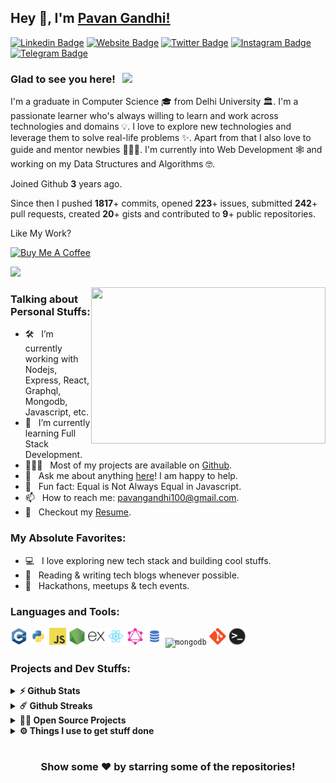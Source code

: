 ## Hey 👋, I'm [Pavan Gandhi!](https://github.com/iampavangandhi/)

[![Linkedin Badge](https://img.shields.io/badge/-LinkedIn-0e76a8?style=flat-square&logo=Linkedin&logoColor=white)](https://linkedin.com/in/iampavangandhi)
[![Website Badge](https://img.shields.io/badge/Website-3b5998?style=flat-square&logo=google-chrome&logoColor=white)](https://iampavangandhi.github.io/)
[![Twitter Badge](https://img.shields.io/badge/-Twitter-00acee?style=flat-square&logo=Twitter&logoColor=white)](https://twitter.com/iampavangandhi)
[![Instagram Badge](https://img.shields.io/badge/-Instagram-e4405f?style=flat-square&logo=Instagram&logoColor=white)](https://instagram.com/iampavangandhi/)
[![Telegram Badge](https://img.shields.io/badge/-Telegram-0088cc?style=flat-square&logo=Telegram&logoColor=white)](https://t.me/iampavangandhi)

### Glad to see you here! &nbsp; ![](https://visitor-badge.glitch.me/badge?page_id=iampavangandhi.iampavangandhi&style=flat-square&color=0088cc)

I'm a graduate in Computer Science 🎓 from Delhi University 🏛. I'm a passionate learner who's always willing to learn and work across technologies and domains 💡. I love to explore new technologies and leverage them to solve real-life problems ✨. Apart from that I also love to guide and mentor newbies 👨🏻‍💻. I'm currently into Web Development 🕸️ and working on my Data Structures and Algorithms 🤓.

Joined Github **3** years ago.

Since then I pushed **1817**+ commits, opened **223**+ issues, submitted **242**+ pull requests, created **20**+ gists and contributed to **9**+ public repositories.

Like My Work?

<a href="https://www.buymeacoffee.com/iampavangandhi" target="_blank"><img src="https://cdn.buymeacoffee.com/buttons/v2/default-yellow.png" alt="Buy Me A Coffee" height="60px" width="217px" ></a>

[![](https://gitwar.herokuapp.com/badge?username=iampavangandhi&label=Gitwar%20Profile%20Score&style=for-the-badge&color=0088cc)](https://gitwar.herokuapp.com/)

<img align="right" height="250" width="375" alt="" src="https://raw.githubusercontent.com/iampavangandhi/iampavangandhi/master/gifs/coder.gif" />

### Talking about Personal Stuffs:

- 🛠 &nbsp; I’m currently working with Nodejs, Express, React, <br /> Graphql, Mongodb, Javascript, etc.
- 🚀 &nbsp; I’m currently learning Full Stack Development.
- 👨🏻‍💻 &nbsp; Most of my projects are available on [Github](https://github.com/iampavangandhi).
- 💬 &nbsp; Ask me about anything [here](https://github.com/iampavangandhi/iampavangandhi/issues/2)! I am happy to help.
- 👾 &nbsp; Fun fact: Equal is Not Always Equal in Javascript.
- 📫 &nbsp; How to reach me: pavangandhi100@gmail.com.
- 📝 &nbsp; Checkout my [Resume](https://github.com/iampavangandhi/iampavangandhi/blob/master/resume.pdf).

### My Absolute Favorites:

- 💻 &nbsp; I love exploring new tech stack and building cool stuffs.
- 📰 &nbsp; Reading & writing tech blogs whenever possible.
- 🍕 &nbsp; Hackathons, meetups & tech events.

### Languages and Tools:

<code><img height="27" src="https://raw.githubusercontent.com/github/explore/80688e429a7d4ef2fca1e82350fe8e3517d3494d/topics/cpp/cpp.png" alt="cpp"></code>
<code><img height="27" src="https://raw.githubusercontent.com/github/explore/80688e429a7d4ef2fca1e82350fe8e3517d3494d/topics/python/python.png" alt="python"></code>
<code><img height="27" src="https://raw.githubusercontent.com/github/explore/80688e429a7d4ef2fca1e82350fe8e3517d3494d/topics/javascript/javascript.png" alt="javascript"></code>
<code><img height="27" src="https://raw.githubusercontent.com/github/explore/80688e429a7d4ef2fca1e82350fe8e3517d3494d/topics/nodejs/nodejs.png" alt="nodejs"></code>
<code><img height="27" src="https://raw.githubusercontent.com/devicons/devicon/master/icons/express/express-original.svg" alt="expressjs"></code>
<code><img height="27" src="https://raw.githubusercontent.com/github/explore/80688e429a7d4ef2fca1e82350fe8e3517d3494d/topics/react/react.png" alt="react"></code>
<code><img height="27" src="https://raw.githubusercontent.com/github/explore/80688e429a7d4ef2fca1e82350fe8e3517d3494d/topics/graphql/graphql.png" alt="graphql"></code>
<code><img height="27" src="https://raw.githubusercontent.com/github/explore/80688e429a7d4ef2fca1e82350fe8e3517d3494d/topics/sql/sql.png" alt="sql"></code>
<code><img height="27" src="https://encrypted-tbn0.gstatic.com/images?q=tbn%3AANd9GcSTTzPAw-55ssm1Im594xYZ9eRQu2JylrkYLg&usqp=CAU" alt="mongodb"></code>
<code><img height="27" src="https://raw.githubusercontent.com/devicons/devicon/master/icons/git/git-original.svg" alt="git"></code>
<code><img height="27" src="https://raw.githubusercontent.com/github/explore/80688e429a7d4ef2fca1e82350fe8e3517d3494d/topics/terminal/terminal.png" alt="terminal"></code>

<!--
<code><img height="25" src="https://raw.githubusercontent.com/github/explore/80688e429a7d4ef2fca1e82350fe8e3517d3494d/topics/sass/sass.png" alt="sass"></code>
-->

### Projects and Dev Stuffs:

<details>	
  <summary><b>⚡ Github Stats</b></summary>

  <br />
  <img height="180em" src="https://github-readme-stats.vercel.app/api?username=iampavangandhi&show_icons=true&hide_border=true&&count_private=true&include_all_commits=true" />
  <img height="180em" src="https://github-readme-stats.vercel.app/api/top-langs/?username=iampavangandhi&exclude_repo=KNN-Image-Classification&show_icons=true&hide_border=true&layout=compact&langs_count=8"/>
</details>

<details>	
  <summary><b>☄️ Github Streaks</b></summary>

  <br />
  <img height="180em" src="https://github-readme-streak-stats.herokuapp.com/?user=iampavangandhi&hide_border=true" />
</details>

<details>
  <summary><b>🧑‍🚀 Open Source Projects</b></summary>

  <br />
  <table>
    <thead align="center">
      <tr border: none;>
        <td><b>💻 Projects</b></td>
        <td><b>🌟 Stars</b></td>
        <td><b>🍴 Forks</b></td>
        <td><b>🐛 Issues</b></td>
        <td><b>🔔 Pull Requests</b></td>
        <td><b>👨‍💻 Language</b></td>
      </tr>
    </thead>
    <tbody>
      <tr>
	      <td><a href="https://github.com/iampavangandhi/Gitwar"><b>🚀 Gitwar</b></a></td>
        <td><img alt="Stars" src="https://img.shields.io/github/stars/iampavangandhi/Gitwar?style=flat-square&labelColor=343b41"/></td>
        <td><img alt="Forks" src="https://img.shields.io/github/forks/iampavangandhi/Gitwar?style=flat-square&labelColor=343b41"/></td>
        <td><img alt="Issues" src="https://img.shields.io/github/issues/iampavangandhi/Gitwar?style=flat-square"/></td>
        <td><img alt="Pull Requests" src="https://img.shields.io/github/issues-pr/iampavangandhi/Gitwar?style=flat-square"/></td>
        <td><img alt="Language" src="https://img.shields.io/github/languages/top/iampavangandhi/Gitwar?style=flat-square"/></td>
      </tr>
      <tr>
	      <td><a href="https://github.com/iampavangandhi/TradeByte"><b>💸 TradeByte</b></a></td>
        <td><img alt="Stars" src="https://img.shields.io/github/stars/iampavangandhi/TradeByte?style=flat-square&labelColor=343b41"/></td>
        <td><img alt="Forks" src="https://img.shields.io/github/forks/iampavangandhi/TradeByte?style=flat-square&labelColor=343b41"/></td>
        <td><img alt="Issues" src="https://img.shields.io/github/issues/iampavangandhi/TradeByte?style=flat-square"/></td>
        <td><img alt="Pull Requests" src="https://img.shields.io/github/issues-pr/iampavangandhi/TradeByte?style=flat-square"/></td>
        <td><img alt="Language" src="https://img.shields.io/github/languages/top/iampavangandhi/TradeByte?label=javascript&style=flat-square"/></td>
      </tr>
      <tr>
	      <td><a href="https://github.com/iampavangandhi/TheNodeCourse"><b>👨🏻‍💻 TheNodeCourse</b></a></td>
        <td><img alt="Stars" src="https://img.shields.io/github/stars/iampavangandhi/TheNodeCourse?style=flat-square&labelColor=343b41"/></td>
        <td><img alt="Forks" src="https://img.shields.io/github/forks/iampavangandhi/TheNodeCourse?style=flat-square&labelColor=343b41"/></td>
        <td><img alt="Issues" src="https://img.shields.io/github/issues/iampavangandhi/TheNodeCourse?style=flat-square"/></td>
        <td><img alt="Pull Requests" src="https://img.shields.io/github/issues-pr/iampavangandhi/TheNodeCourse?style=flat-square"/></td>
        <td><img alt="Language" src="https://img.shields.io/github/languages/top/iampavangandhi/TheNodeCourse?style=flat-square"/></td> 
      </tr>
      <tr>
	      <td><a href="https://github.com/iampavangandhi/iampavangandhi"><b>🤓 iampavangandhi</b></a></td>
        <td><img alt="Stars" src="https://img.shields.io/github/stars/iampavangandhi/iampavangandhi?style=flat-square&labelColor=343b41"/></td>
        <td><img alt="Forks" src="https://img.shields.io/github/forks/iampavangandhi/iampavangandhi?style=flat-square&labelColor=343b41"/></td>
        <td><img alt="Issues" src="https://img.shields.io/github/issues/iampavangandhi/iampavangandhi?style=flat-square"/></td>
        <td><img alt="Pull Requests" src="https://img.shields.io/github/issues-pr/iampavangandhi/iampavangandhi?style=flat-square"/></td>
        <td><img alt="Language" src="https://img.shields.io/badge/markdown-100%25-blue?style=flat-square"/></td> 
      </tr>
    </tbody>
  </table>
  <br />
</details>
 
<details>	
  <br />
  <summary><b>⚙️ Things I use to get stuff done</b></summary>
  	<ul>
  	    <li><b>OS:</b> Ubuntu 20.04</li>
	    <li><b>Laptop: </b> HP Elitebook (i5)</li>
  	    <li><b>Browser: </b> Firefox Web Browser</li>
	    <li><b>Terminal: </b> ZSH: Oh My Zsh (PowerLevel10k)</li>
	    <li><b>Code Editor:</b> VSCode - The best editor out there.</li>
	    <li><b>To Stay Updated:</b> Dev.to, Medium, Linkedin and Twitter.</li>
	    <br />
	⚛️ Checkout My VSCode Configrations <a href="https://gist.github.com/iampavangandhi/039b1dc5a7cdcb007ab3691814d53130">Here</a>.
	</ul>	
</details>

#

<div align="center">

### Show some ❤️ by starring some of the repositories!

</div>
